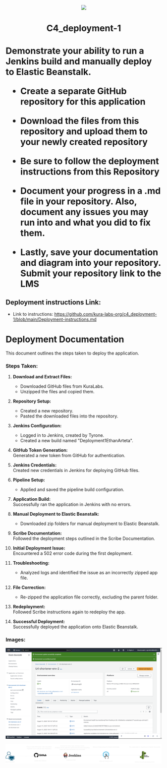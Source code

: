 <p align="center">
<img src="https://github.com/kura-labs-org/kuralabs_deployment_1/blob/main/Kuralogo.png">
</p>
<h1 align="center">C4_deployment-1<h1> 

Demonstrate your ability to run a Jenkins build and manually deploy to Elastic Beanstalk.

- Create a separate GitHub repository for this application 

- Download the files from this repository and upload them to your newly created repository 

- Be sure to follow the deployment instructions from this Repository  

- Document your progress in a .md file in your repository. Also, document any issues you may run into and what you did to fix them.

- Lastly, save your documentation and diagram into your repository. Submit your repository link to the LMS

## Deployment instructions Link:
-  Link to instructions: https://github.com/kura-labs-org/c4_deployment-1/blob/main/Deployment-instructions.md






# Deployment Documentation

This document outlines the steps taken to deploy the application.

### Steps Taken:

1. **Download and Extract Files:**  
   - Downloaded GitHub files from KuraLabs.
   - Unzipped the files and copied them.

2. **Repository Setup:**  
   - Created a new repository.
   - Pasted the downloaded files into the repository.

3. **Jenkins Configuration:**  
   - Logged in to Jenkins, created by Tyrone.
   - Created a new build named "Deployment1EthanArteta".

4. **GitHub Token Generation:**  
   Generated a new token from GitHub for authentication.

5. **Jenkins Credentials:**  
   Created new credentials in Jenkins for deploying GitHub files.

6. **Pipeline Setup:**  
   - Applied and saved the pipeline build configuration.

7. **Application Build:**  
   Successfully ran the application in Jenkins with no errors.

8. **Manual Deployment to Elastic Beanstalk:**  
   - Downloaded zip folders for manual deployment to Elastic Beanstalk.

9. **Scribe Documentation:**  
   Followed the deployment steps outlined in the Scribe Documentation.

10. **Initial Deployment Issue:**  
    Encountered a 502 error code during the first deployment.

11. **Troubleshooting:**  
    - Analyzed logs and identified the issue as an incorrectly zipped app file.
    
12. **File Correction:**  
    - Re-zipped the application file correctly, excluding the parent folder.

13. **Redeployment:**  
    Followed Scribe instructions again to redeploy the app.

14. **Successful Deployment:**  
    Successfully deployed the application onto Elastic Beanstalk.

### Images:

![Elastic Beanstalk Confirmation](https://github.com/ethanarteta/Deployment1EthanArteta/blob/6ae6d46550b523a4c40ee28e317731a1d6351c99/Elastic%20Beanstalk%20Confirmation.png)

![Deployment Step 1](https://github.com/ethanarteta/Deployment1EthanArteta/blob/7293a65e50d3255ba413608ab76672e8d18df7dc/Deployment%201.png)
